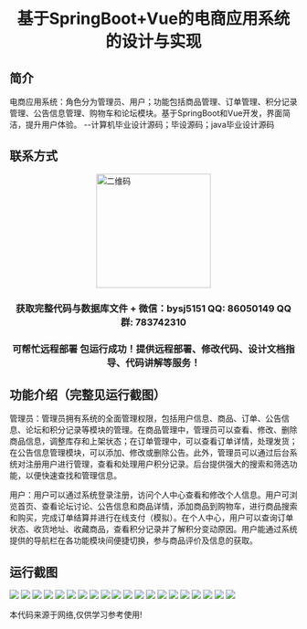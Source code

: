 <p><h1 align="center">基于SpringBoot+Vue的电商应用系统的设计与实现</h1></p>

## 简介
电商应用系统：角色分为管理员、用户；功能包括商品管理、订单管理、积分记录管理、公告信息管理、购物车和论坛模块。基于SpringBoot和Vue开发，界面简洁，提升用户体验。    --计算机毕业设计源码；毕设源码；java毕业设计源码


## 联系方式
<img src="https://bs-1329754181.cos.ap-shanghai.myqcloud.com/wx.jpg" alt="二维码" style="display: block; margin: 0 auto;" width="200px">
<p><h3 align="center">获取完整代码与数据库文件 + 微信：bysj5151 QQ: 86050149 QQ群: 783742310</h3></p>
<p><h3 align="center">可帮忙远程部署 包运行成功！提供远程部署、修改代码、设计文档指导、代码讲解等服务！</h3></p>

## 功能介绍（完整见运行截图）
管理员：管理员拥有系统的全面管理权限，包括用户信息、商品、订单、公告信息、论坛和积分记录等模块的管理。在商品管理中，管理员可以查看、修改、删除商品信息，调整库存和上架状态；在订单管理中，可以查看订单详情，处理发货；在公告信息管理模块，可以添加、修改或删除公告。此外，管理员可以通过后台系统对注册用户进行管理，查看和处理用户积分记录。后台提供强大的搜索和筛选功能，以便快速查找和管理信息。

用户：用户可以通过系统登录注册，访问个人中心查看和修改个人信息。用户可浏览首页、查看论坛讨论、公告信息和商品详情，添加商品到购物车，进行商品搜索和购买，完成订单结算并进行在线支付（模拟）。在个人中心，用户可以查询订单状态、收货地址、收藏商品，查看积分记录并了解积分变动原因。用户能通过系统提供的导航栏在各功能模块间便捷切换，参与商品评价及信息的获取。


## 运行截图
![](https://bs-1329754181.cos.ap-shanghai.myqcloud.com/spring/EcommerceApplicationDesignAndImplementation/img/001.jpg)
![](https://bs-1329754181.cos.ap-shanghai.myqcloud.com/spring/EcommerceApplicationDesignAndImplementation/img/002.jpg)
![](https://bs-1329754181.cos.ap-shanghai.myqcloud.com/spring/EcommerceApplicationDesignAndImplementation/img/003.jpg)
![](https://bs-1329754181.cos.ap-shanghai.myqcloud.com/spring/EcommerceApplicationDesignAndImplementation/img/004.jpg)
![](https://bs-1329754181.cos.ap-shanghai.myqcloud.com/spring/EcommerceApplicationDesignAndImplementation/img/005.jpg)
![](https://bs-1329754181.cos.ap-shanghai.myqcloud.com/spring/EcommerceApplicationDesignAndImplementation/img/006.jpg)
![](https://bs-1329754181.cos.ap-shanghai.myqcloud.com/spring/EcommerceApplicationDesignAndImplementation/img/007.jpg)
![](https://bs-1329754181.cos.ap-shanghai.myqcloud.com/spring/EcommerceApplicationDesignAndImplementation/img/008.jpg)
![](https://bs-1329754181.cos.ap-shanghai.myqcloud.com/spring/EcommerceApplicationDesignAndImplementation/img/009.jpg)
![](https://bs-1329754181.cos.ap-shanghai.myqcloud.com/spring/EcommerceApplicationDesignAndImplementation/img/010.jpg)
![](https://bs-1329754181.cos.ap-shanghai.myqcloud.com/spring/EcommerceApplicationDesignAndImplementation/img/011.jpg)
![](https://bs-1329754181.cos.ap-shanghai.myqcloud.com/spring/EcommerceApplicationDesignAndImplementation/img/012.jpg)
![](https://bs-1329754181.cos.ap-shanghai.myqcloud.com/spring/EcommerceApplicationDesignAndImplementation/img/013.jpg)
![](https://bs-1329754181.cos.ap-shanghai.myqcloud.com/spring/EcommerceApplicationDesignAndImplementation/img/014.jpg)
![](https://bs-1329754181.cos.ap-shanghai.myqcloud.com/spring/EcommerceApplicationDesignAndImplementation/img/015.jpg)
![](https://bs-1329754181.cos.ap-shanghai.myqcloud.com/spring/EcommerceApplicationDesignAndImplementation/img/016.jpg)
![](https://bs-1329754181.cos.ap-shanghai.myqcloud.com/spring/EcommerceApplicationDesignAndImplementation/img/017.jpg)
![](https://bs-1329754181.cos.ap-shanghai.myqcloud.com/spring/EcommerceApplicationDesignAndImplementation/img/018.jpg)
![](https://bs-1329754181.cos.ap-shanghai.myqcloud.com/spring/EcommerceApplicationDesignAndImplementation/img/019.jpg)
![](https://bs-1329754181.cos.ap-shanghai.myqcloud.com/spring/EcommerceApplicationDesignAndImplementation/img/020.jpg)

<p>本代码来源于网络,仅供学习参考使用!</p>
